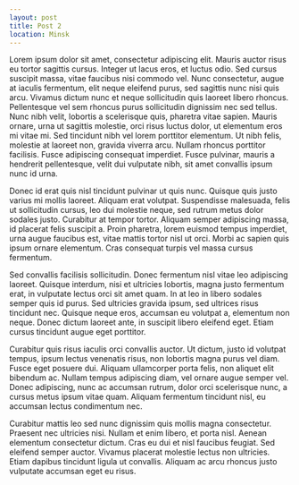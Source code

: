 ```yaml
---
layout: post
title: Post 2
location: Minsk
---
```

<!-- excerpt start -->
Lorem ipsum dolor sit amet, consectetur adipiscing elit. Mauris auctor risus eu tortor sagittis cursus. Integer ut lacus eros, et luctus odio. Sed cursus suscipit massa, vitae faucibus nisi commodo vel. Nunc consectetur, augue at iaculis fermentum, elit neque eleifend purus, sed sagittis nunc nisi quis arcu. Vivamus dictum nunc et neque sollicitudin quis laoreet libero rhoncus. Pellentesque vel sem rhoncus purus sollicitudin dignissim nec sed tellus. Nunc nibh velit, lobortis a scelerisque quis, pharetra vitae sapien. Mauris ornare, urna ut sagittis molestie, orci risus luctus dolor, ut elementum eros mi vitae mi. Sed tincidunt nibh vel lorem porttitor elementum. Ut nibh felis, molestie at laoreet non, gravida viverra arcu. Nullam rhoncus porttitor facilisis. Fusce adipiscing consequat imperdiet. Fusce pulvinar, mauris a hendrerit pellentesque, velit dui vulputate nibh, sit amet convallis ipsum nunc id urna.

Donec id erat quis nisl tincidunt pulvinar ut quis nunc. Quisque quis justo varius mi mollis laoreet. Aliquam erat volutpat. Suspendisse malesuada, felis ut sollicitudin cursus, leo dui molestie neque, sed rutrum metus dolor sodales justo. Curabitur at tempor tortor. Aliquam semper adipiscing massa, id placerat felis suscipit a. Proin pharetra, lorem euismod tempus imperdiet, urna augue faucibus est, vitae mattis tortor nisl ut orci. Morbi ac sapien quis ipsum ornare elementum. Cras consequat turpis vel massa cursus fermentum.
<!-- excerpt end -->

Sed convallis facilisis sollicitudin. Donec fermentum nisl vitae leo adipiscing laoreet. Quisque interdum, nisi et ultricies lobortis, magna justo fermentum erat, in vulputate lectus orci sit amet quam. In at leo in libero sodales semper quis id purus. Sed ultricies gravida ipsum, sed ultrices risus tincidunt nec. Quisque neque eros, accumsan eu volutpat a, elementum non neque. Donec dictum laoreet ante, in suscipit libero eleifend eget. Etiam cursus tincidunt augue eget porttitor.

Curabitur quis risus iaculis orci convallis auctor. Ut dictum, justo id volutpat tempus, ipsum lectus venenatis risus, non lobortis magna purus vel diam. Fusce eget posuere dui. Aliquam ullamcorper porta felis, non aliquet elit bibendum ac. Nullam tempus adipiscing diam, vel ornare augue semper vel. Donec adipiscing, nunc ac accumsan rutrum, dolor orci scelerisque nunc, a cursus metus ipsum vitae quam. Aliquam fermentum tincidunt nisl, eu accumsan lectus condimentum nec.

Curabitur mattis leo sed nunc dignissim quis mollis magna consectetur. Praesent nec ultricies nisi. Nullam et enim libero, et porta nisl. Aenean elementum consectetur dictum. Cras eu dui et nisl faucibus feugiat. Sed eleifend semper auctor. Vivamus placerat molestie lectus non ultricies. Etiam dapibus tincidunt ligula ut convallis. Aliquam ac arcu rhoncus justo vulputate accumsan eget eu risus.
